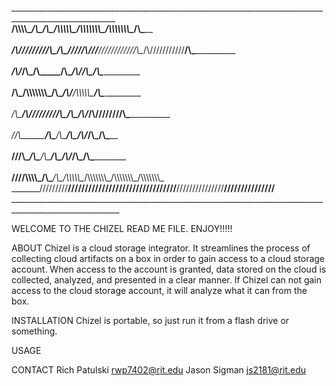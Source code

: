 
________________________________________________________________________________________________________ <br />
________/\\\\\\\\\__/\\\________/\\\__/\\\\\\\\\\\__/\\\\\\\\\\\\\\\__/\\\\\\\\\\\\\\\__/\\\_____________ <br />        
 _____/\\\////////__\/\\\_______\/\\\_\/////\\\///__\////////////\\\__\/\\\///////////__\/\\\_____________ <br />       
  ___/\\\/___________\/\\\_______\/\\\_____\/\\\_______________/\\\/___\/\\\_____________\/\\\_____________ <br />      
   __/\\\_____________\/\\\\\\\\\\\\\\\_____\/\\\_____________/\\\/_____\/\\\\\\\\\\\_____\/\\\_____________ <br />     
    _\/\\\_____________\/\\\/////////\\\_____\/\\\___________/\\\/_______\/\\\///////______\/\\\_____________ <br />    
     _\//\\\____________\/\\\_______\/\\\_____\/\\\_________/\\\/_________\/\\\_____________\/\\\_____________ <br />   
      __\///\\\__________\/\\\_______\/\\\_____\/\\\_______/\\\/___________\/\\\_____________\/\\\_____________ <br />  
       ____\////\\\\\\\\\_\/\\\_______\/\\\__/\\\\\\\\\\\__/\\\\\\\\\\\\\\\_\/\\\\\\\\\\\\\\\_\/\\\\\\\\\\\\\\\_ <br />
        _______\/////////__\///________\///__\///////////__\///////////////__\///////////////__\///////////////__ <br />
        _________________________________________________________________________________________________________ <br />


WELCOME TO THE CHIZEL READ ME FILE. ENJOY!!!!!

ABOUT
Chizel is a cloud storage integrator.  It streamlines the process of collecting cloud artifacts on a box in order to gain access to a cloud storage account.  When access to the account is granted, data stored on the cloud is collected, analyzed, and presented in a clear manner.  If Chizel can not gain access to the cloud storage account, it will analyze what it can from the box.

INSTALLATION
Chizel is portable, so just run it from a flash drive or something.

USAGE

CONTACT
Rich Patulski rwp7402@rit.edu
Jason Sigman js2181@rit.edu
